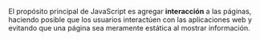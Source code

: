 El propósito principal de JavaScript es agregar **interacción** a las páginas, haciendo posible que los usuarios interactúen con las aplicaciones web y evitando que una página sea meramente estática al mostrar información.
